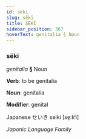 ```yaml
---
id: sëki
slug: sëki
title: SËKİ
sidebar_position: 367
hoverText: genitalia § Noun
---
```


### sëki

*genitalia* **§** Noun

**Verb**: to be genitalia

**Noun**: genitalia

**Modifier**: genital

Japanese せいき seiki [se̞ːkʲi]

*Japonic Language Family*